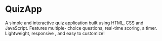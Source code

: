 # QuizApp
A simple and interactive quiz application built using HTML, CSS and JavaScript. Features multiple- choice questions, real-time scoring, a timer. Lightweight, responsive , and easy to customize!
